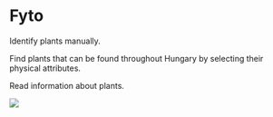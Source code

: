 # Fyto

Identify plants manually.

Find plants that can be found throughout Hungary by selecting their physical attributes.

Read information about plants.

![](demo.gif)